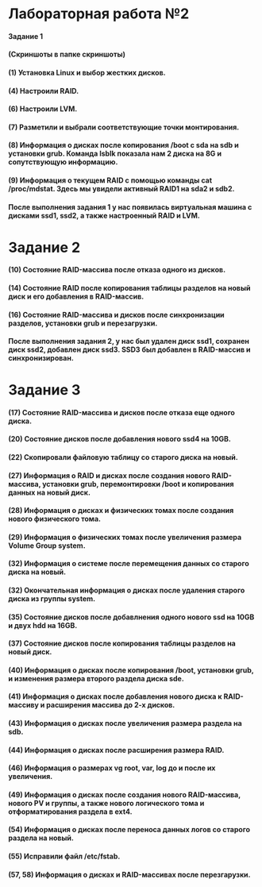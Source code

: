 # Лабораторная работа №2
#### Задание 1
#### (Скриншоты в папке скриншоты)
#### (1) Установка Linux и выбор жестких дисков.
#### (4) Настроили RAID.
#### (6) Настроили LVM.
#### (7) Разметили и выбрали соответствующие точки монтирования.
#### (8)  Информация о дисках после копирования /boot с sda на sdb и установки grub. Команда lsblk показала нам 2 диска на 8G и сопутствующую информацию.
#### (9) Информация о текущем RAID с помощью команды cat /proc/mdstat. Здесь мы увидели активный RAID1 на sda2 и sdb2.
#### После выполнения задания 1 у нас появилась виртуальная машина с дисками ssd1, ssd2, а также настроенный RAID и LVM.
# Задание 2
#### (10) Состояние RAID-массива после отказа одного из дисков.
#### (14) Состояние RAID после копирования таблицы разделов на новый диск и его добавления в RAID-массив.
#### (16) Состояние RAID-массива и дисков после синхронизации разделов, установки grub и перезагрузки.
#### После выполнения задания 2, у нас был удален диск ssd1, сохранен диск ssd2, добавлен диск ssd3. SSD3 был добавлен в RAID-массив и синхронизирован.
# Задание 3
#### (17) Состояние RAID-массива и дисков после отказа еще одного диска.
#### (20) Состояние дисков после добавления нового ssd4 на 10GB.
#### (22) Скопировали файловую таблицу со старого диска на новый.
#### (27) Информация о RAID и дисках после создания нового RAID-массива, установки grub, перемонтировки /boot и копирования данных на новый диск.
#### (28) Информация о дисках и физических томах после создания нового физического тома.
#### (29) Информация о физических томах после увеличения размера Volume Group system.
#### (32) Информация о системе после перемещения данных со старого диска на новый.
#### (32) Окончательная информация о дисках после удаления старого диска из группы system.
#### (35) Состояние дисков после добавлнения одного нового ssd на 10GB и двух hdd на 16GB.
#### (37) Состояние дисков после копирования таблицы разделов на новый диск.
#### (40) Информация о дисках после копирования /boot, установки grub, и изменения размера второго раздела диска sde.
#### (41) Информация о дисках после добавления нового диска к RAID-массиву и расширения массива до 2-х дисков.
#### (43) Информация о дисках после увеличения размера раздела на sdb.
#### (44) Информация о дисках после расширения размера RAID.
#### (46) Информация о размерах vg root, var, log до и после их увеличения.
#### (49) Информация о дисках после создания нового RAID-массива, нового PV и группы, а также нового логического тома и отформатирования раздела в ext4.
#### (54) Информация о дисках после переноса данных логов со старого раздела на новый.
#### (55) Исправили файл /etc/fstab.
#### (57, 58) Информация о дисках и RAID-массивах после перезгарузки.
